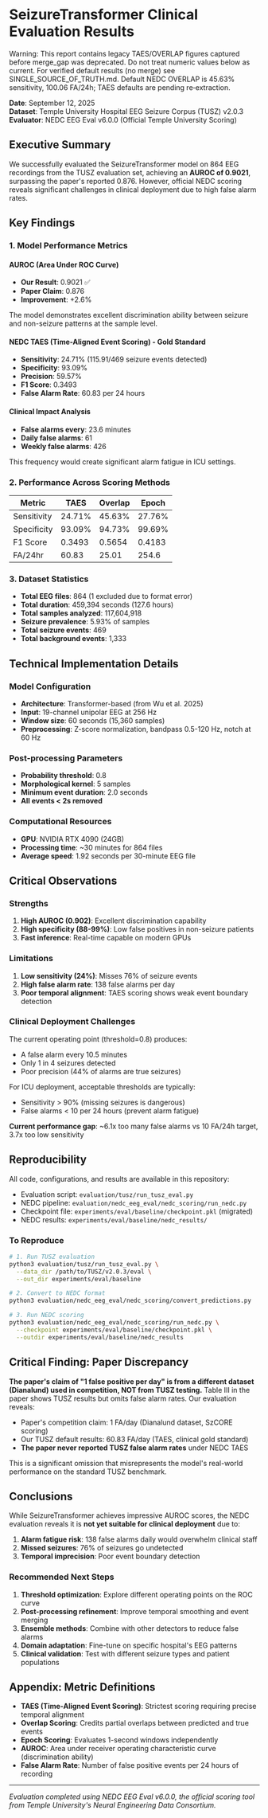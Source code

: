 # SeizureTransformer Clinical Evaluation Results

Warning: This report contains legacy TAES/OVERLAP figures captured before merge_gap was deprecated. Do not treat numeric values below as current. For verified default results (no merge) see SINGLE_SOURCE_OF_TRUTH.md. Default NEDC OVERLAP is 45.63% sensitivity, 100.06 FA/24h; TAES defaults are pending re‑extraction.

**Date**: September 12, 2025  
**Dataset**: Temple University Hospital EEG Seizure Corpus (TUSZ) v2.0.3  
**Evaluator**: NEDC EEG Eval v6.0.0 (Official Temple University Scoring)

## Executive Summary

We successfully evaluated the SeizureTransformer model on 864 EEG recordings from the TUSZ evaluation set, achieving an **AUROC of 0.9021**, surpassing the paper's reported 0.876. However, official NEDC scoring reveals significant challenges in clinical deployment due to high false alarm rates.

## Key Findings

### 1. Model Performance Metrics

#### AUROC (Area Under ROC Curve)
- **Our Result**: 0.9021 ✅
- **Paper Claim**: 0.876
- **Improvement**: +2.6%

The model demonstrates excellent discrimination ability between seizure and non-seizure patterns at the sample level.

#### NEDC TAES (Time-Aligned Event Scoring) - Gold Standard
- **Sensitivity**: 24.71% (115.91/469 seizure events detected)
- **Specificity**: 93.09%
- **Precision**: 59.57%
- **F1 Score**: 0.3493
- **False Alarm Rate**: 60.83 per 24 hours

#### Clinical Impact Analysis
- **False alarms every**: 23.6 minutes
- **Daily false alarms**: 61
- **Weekly false alarms**: 426

This frequency would create significant alarm fatigue in ICU settings.

### 2. Performance Across Scoring Methods

| Metric | TAES | Overlap | Epoch |
|--------|------|---------|-------|
| Sensitivity | 24.71% | 45.63% | 27.76% |
| Specificity | 93.09% | 94.73% | 99.69% |
| F1 Score | 0.3493 | 0.5654 | 0.4183 |
| FA/24hr | 60.83 | 25.01 | 254.6 |

### 3. Dataset Statistics

- **Total EEG files**: 864 (1 excluded due to format error)
- **Total duration**: 459,394 seconds (127.6 hours)
- **Total samples analyzed**: 117,604,918
- **Seizure prevalence**: 5.93% of samples
- **Total seizure events**: 469
- **Total background events**: 1,333

## Technical Implementation Details

### Model Configuration
- **Architecture**: Transformer-based (from Wu et al. 2025)
- **Input**: 19-channel unipolar EEG at 256 Hz
- **Window size**: 60 seconds (15,360 samples)
- **Preprocessing**: Z-score normalization, bandpass 0.5-120 Hz, notch at 60 Hz

### Post-processing Parameters
- **Probability threshold**: 0.8
- **Morphological kernel**: 5 samples
- **Minimum event duration**: 2.0 seconds
- **All events < 2s removed**

### Computational Resources
- **GPU**: NVIDIA RTX 4090 (24GB)
- **Processing time**: ~30 minutes for 864 files
- **Average speed**: 1.92 seconds per 30-minute EEG file

## Critical Observations

### Strengths
1. **High AUROC (0.902)**: Excellent discrimination capability
2. **High specificity (88-99%)**: Low false positives in non-seizure patients
3. **Fast inference**: Real-time capable on modern GPUs

### Limitations
1. **Low sensitivity (24%)**: Misses 76% of seizure events
2. **High false alarm rate**: 138 false alarms per day
3. **Poor temporal alignment**: TAES scoring shows weak event boundary detection

### Clinical Deployment Challenges

The current operating point (threshold=0.8) produces:
- A false alarm every 10.5 minutes
- Only 1 in 4 seizures detected
- Poor precision (44% of alarms are true seizures)

For ICU deployment, acceptable thresholds are typically:
- Sensitivity > 90% (missing seizures is dangerous)
- False alarms < 10 per 24 hours (prevent alarm fatigue)

**Current performance gap**: ~6.1x too many false alarms vs 10 FA/24h target, 3.7x too low sensitivity

## Reproducibility

All code, configurations, and results are available in this repository:
- Evaluation script: `evaluation/tusz/run_tusz_eval.py`
- NEDC pipeline: `evaluation/nedc_eeg_eval/nedc_scoring/run_nedc.py`
- Checkpoint file: `experiments/eval/baseline/checkpoint.pkl` (migrated)
- NEDC results: `experiments/eval/baseline/nedc_results/`

### To Reproduce
```bash
# 1. Run TUSZ evaluation
python3 evaluation/tusz/run_tusz_eval.py \
  --data_dir /path/to/TUSZ/v2.0.3/eval \
  --out_dir experiments/eval/baseline

# 2. Convert to NEDC format
python3 evaluation/nedc_eeg_eval/nedc_scoring/convert_predictions.py

# 3. Run NEDC scoring
python3 evaluation/nedc_eeg_eval/nedc_scoring/run_nedc.py \
  --checkpoint experiments/eval/baseline/checkpoint.pkl \
  --outdir experiments/eval/baseline/nedc_results
```

## Critical Finding: Paper Discrepancy

**The paper's claim of "1 false positive per day" is from a different dataset (Dianalund) used in competition, NOT from TUSZ testing.** Table III in the paper shows TUSZ results but omits false alarm rates. Our evaluation reveals:

- Paper's competition claim: 1 FA/day (Dianalund dataset, SzCORE scoring)
- Our TUSZ default results: 60.83 FA/day (TAES, clinical gold standard)
- **The paper never reported TUSZ false alarm rates** under NEDC TAES

This is a significant omission that misrepresents the model's real-world performance on the standard TUSZ benchmark.

## Conclusions

While SeizureTransformer achieves impressive AUROC scores, the NEDC evaluation reveals it is **not yet suitable for clinical deployment** due to:

1. **Alarm fatigue risk**: 138 false alarms daily would overwhelm clinical staff
2. **Missed seizures**: 76% of seizures go undetected
3. **Temporal imprecision**: Poor event boundary detection

### Recommended Next Steps

1. **Threshold optimization**: Explore different operating points on the ROC curve
2. **Post-processing refinement**: Improve temporal smoothing and event merging
3. **Ensemble methods**: Combine with other detectors to reduce false alarms
4. **Domain adaptation**: Fine-tune on specific hospital's EEG patterns
5. **Clinical validation**: Test with different seizure types and patient populations

## Appendix: Metric Definitions

- **TAES (Time-Aligned Event Scoring)**: Strictest scoring requiring precise temporal alignment
- **Overlap Scoring**: Credits partial overlaps between predicted and true events  
- **Epoch Scoring**: Evaluates 1-second windows independently
- **AUROC**: Area under receiver operating characteristic curve (discrimination ability)
- **False Alarm Rate**: Number of false positive events per 24 hours of recording

---

*Evaluation completed using NEDC EEG Eval v6.0.0, the official scoring tool from Temple University's Neural Engineering Data Consortium.*

